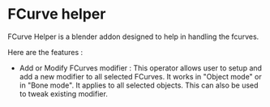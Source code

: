 # FCurve helper

FCurve Helper is a blender addon designed to help in handling the fcurves.

Here are the features :
- Add or Modify FCurves modifier : This operator allows user to setup and add a new modifier to all selected FCurves. It works in "Object mode" or in "Bone mode". It applies to all selected objects. This can also be used to tweak existing modifier.
